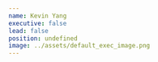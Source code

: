 ```yaml
---
name: Kevin Yang
executive: false
lead: false
position: undefined
image: ../assets/default_exec_image.png
---
```

